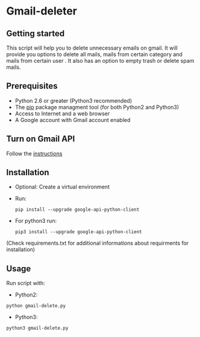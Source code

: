 # Gmail-deleter

Getting started
---------------

This script will help you to delete unnecessary emails on gmail. It will provide you options to delete all mails, mails from certain category and mails from certain user . It also has an option to empty trash or delete spam mails. 


Prerequisites
-------------

 - Python 2.6 or greater (Python3 recommended)
 - The [pip](https://pypi.python.org/pypi/pip) package managment tool (for both Python2 and Python3)
 - Access to Internet and a web browser
 - A Google account with Gmail account enabled

Turn on Gmail API
-----------------

Follow the [instructions](https://developers.google.com/gmail/api/quickstart/python#step_1_turn_on_the_api_name)

Installation
------------

 - Optional: Create a virtual environment 
 - Run: 
   
   `pip install --upgrade google-api-python-client`
 
 - For python3 run: 
   
   `pip3 install --upgrade google-api-python-client`
 
(Check requirements.txt for additional informations about requirments for installation)

Usage
-----


Run script with:

- Python2: 

`python gmail-delete.py`  

- Python3:

`python3 gmail-delete.py`
